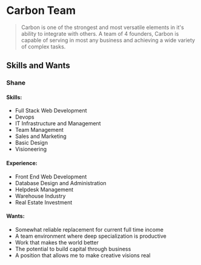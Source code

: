 Carbon Team
=======

> Carbon is one of the strongest and most versatile elements in it's ability to integrate with others. A team of 4 founders, Carbon is capable of serving in most any business and achieving a wide variety of complex tasks.

Skills and Wants
-----------------


### <i class="icon-male"></i> Shane

#### Skills:
 -  Full Stack Web Development
 -  Devops
 -  IT Infrastructure and Management
 -  Team Management
 -  Sales and Marketing
 -  Basic Design
 -  Visioneering

#### Experience:
 -  Front End Web Development
 -  Database Design and Administration
 -  Helpdesk Management 
 -  Warehouse Industry 
 -  Real Estate Investment 

#### Wants:
 -  Somewhat reliable replacement for current full time income
 -  A team environment where deep specialization is productive
 -  Work that makes the world better
 -  The potential to build capital through business
 -  A position that allows me to make creative visions real
